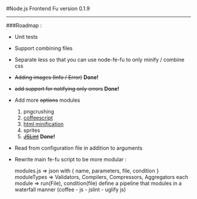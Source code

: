 #Node.js Frontend Fu version 0.1.9
***
###Roadmap :
*  Unit tests

* Support combining files

* Separate less so that you can use node-fe-fu to only minify / combine css

* <del>Adding images (Info / Error)</del> **Done!**

* <del>add support for notifying only errors</del> **Done!**

*	Add more <del>options</del> modules
	1. pngcrushing
	2. [coffeescript](https://github.com/jashkenas/coffee-script)
	3. [html minification](https://github.com/kangax/html-minifier/)
	4. sprites
	5. <del>[JSLint](https://github.com/reid/node-jslint)</del> **Done!**

* Read from configuration file in addition to arguments

* Rewrite main fe-fu script to be more modular :

    modules.js => json with { name, parameters, file, condition }  
	moduleTypes => Validators, Compilers, Compressors, Aggregators
    each module => run(File), condition(file)
	define a pipeline that modules in a waterfall manner (coffee - js - jslint - uglify js)

